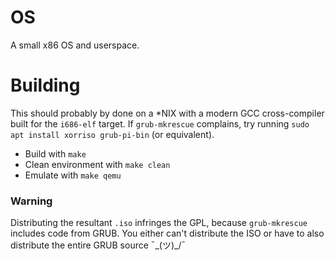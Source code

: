 # OS
A small x86 OS and userspace.

# Building
This should probably by done on a *NIX with a modern GCC cross-compiler built for the `i686-elf` target.
If `grub-mkrescue` complains, try running `sudo apt install xorriso grub-pi-bin` (or equivalent).

* Build with `make`
* Clean environment with `make clean`
* Emulate with `make qemu`

### Warning
Distributing the resultant `.iso` infringes the GPL, because `grub-mkrescue` includes code from GRUB. You either
can't distribute the ISO or have to also distribute the entire GRUB source ¯\_(ツ)_/¯
